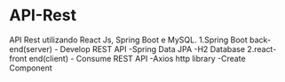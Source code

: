 # API-Rest
API Rest utilizando React Js, Spring Boot e MySQL.
1.Spring Boot back-end(server) - Develop REST API
-Spring Data JPA
-H2 Database
2.react-front end(client) - Consume REST API
-Axios http library
-Create Component
